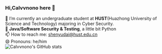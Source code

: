 ### Hi,Calvvnono here 👋

<!--
**Calvvnono/Calvvnono** is a ✨ _special_ ✨ repository because its `README.md` (this file) appears on your GitHub profile.

Here are some ideas to get you started:

- 🔭 I’m currently working on ...
- 🌱 I’m currently learning ...
- 👯 I’m looking to collaborate on ...
- 🤔 I’m looking for help with ...
- 💬 Ask me about ...
- 📫 How to reach me: ...
- 😄 Pronouns: ...
- ⚡ Fun fact: ...
-->
🌱 I’m currently an undergraduate student at **HUST**(Huazhong University of Science and Technology) majoring in Cyber Security.  
🔭 **Java/Software Security & Testing**, a little bit Python  
📫 How to reach me: shenyudai@hust.edu.cn  
😄 Pronouns: he/him  
![Calvvnono's GitHub stats](https://github-readme-stats.vercel.app/api?username=Calvvnono&theme=cobalt&show_icons=true)
